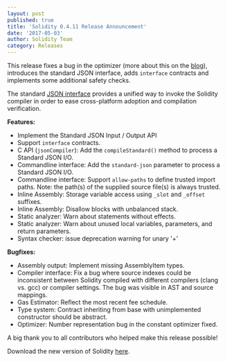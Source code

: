 ```yaml
---
layout: post
published: true
title: 'Solidity 0.4.11 Release Announcement'
date: '2017-05-03'
author: Solidity Team
category: Releases
---
```


This release fixes a bug in the optimizer (more about this on the [blog](https://blog.ethereum.org/2017/05/03/solidity-optimizer-bug/)), introduces the standard JSON interface, adds ``interface`` contracts and implements some additional safety checks.

The standard [JSON interface](https://solidity.readthedocs.io/en/develop/using-the-compiler.html#compiler-input-and-output-json-description) provides a unified way to invoke the Solidity compiler in order to ease cross-platform adoption and compilation verification.

**Features:**
 * Implement the Standard JSON Input / Output API
 * Support ``interface`` contracts.
 * C API (``jsonCompiler``): Add the ``compileStandard()`` method to process a Standard JSON I/O.
 * Commandline interface: Add the ``standard-json`` parameter to process a Standard JSON I/O.
 * Commandline interface: Support ``allow-paths`` to define trusted import paths. Note: the
   path(s) of the supplied source file(s) is always trusted.
 * Inline Assembly: Storage variable access using ``_slot`` and ``_offset`` suffixes.
 * Inline Assembly: Disallow blocks with unbalanced stack.
 * Static analyzer: Warn about statements without effects.
 * Static analyzer: Warn about unused local variables, parameters, and return parameters.
 * Syntax checker: issue deprecation warning for unary '+'

**Bugfixes:**
 * Assembly output: Implement missing AssemblyItem types.
 * Compiler interface: Fix a bug where source indexes could be inconsistent between Solidity compiled
   with different compilers (clang vs. gcc) or compiler settings. The bug was visible in AST
   and source mappings.
 * Gas Estimator: Reflect the most recent fee schedule.
 * Type system: Contract inheriting from base with unimplemented constructor should be abstract.
 * Optimizer: Number representation bug in the constant optimizer fixed.




A big thank you to all contributors who helped make this release possible!

Download the new version of Solidity [here](https://github.com/ethereum/solidity/releases/tag/v0.4.11).
  